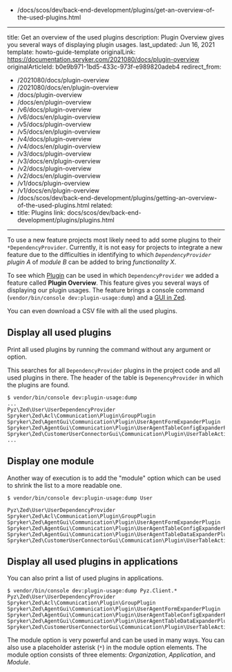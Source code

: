   - /docs/scos/dev/back-end-development/plugins/get-an-overview-of-the-used-plugins.html
---
title: Get an overview of the used plugins
description: Plugin Overview gives you several ways of displaying plugin usages.
last_updated: Jun 16, 2021
template: howto-guide-template
originalLink: https://documentation.spryker.com/2021080/docs/plugin-overview
originalArticleId: b0e9b971-1bd5-433c-973f-e989820adeb4
redirect_from:
  - /2021080/docs/plugin-overview
  - /2021080/docs/en/plugin-overview
  - /docs/plugin-overview
  - /docs/en/plugin-overview
  - /v6/docs/plugin-overview
  - /v6/docs/en/plugin-overview
  - /v5/docs/plugin-overview
  - /v5/docs/en/plugin-overview
  - /v4/docs/plugin-overview
  - /v4/docs/en/plugin-overview
  - /v3/docs/plugin-overview
  - /v3/docs/en/plugin-overview
  - /v2/docs/plugin-overview
  - /v2/docs/en/plugin-overview
  - /v1/docs/plugin-overview
  - /v1/docs/en/plugin-overview
  - /docs/scos/dev/back-end-development/plugins/getting-an-overview-of-the-used-plugins.html
related:
  - title: Plugins
    link: docs/scos/dev/back-end-development/plugins/plugins.html
---

To use a new feature projects most likely need to add some plugins to their `*DependencyProvider`. Currently, it is not easy for projects to integrate a new feature due to the difficulties in identifying to which *`DependencyProvider` plugin A* of *module B* can be added to bring *functionality X*.

To see which [Plugin](/docs/scos/dev/back-end-development/plugins/plugins.html) can be used in which `DependencyProvider` we added a feature called **Plugin Overview**. This feature gives you several ways of displaying our plugin usages. The feature brings a console command (`vendor/bin/console dev:plugin-usage:dump`) and a [GUI in Zed](https://zed.mysprykershop.com/development/dependency-provider-plugin-usage).

You can even download a CSV file with all the used plugins.

## Display all used plugins

Print all used plugins by running the command without any argument or option.

This searches for all `DependencyProvider` plugins in the project code and all used plugins in there. The header of the table is `DepenencyProvider` in which the plugins are found.

```
$ vendor/bin/console dev:plugin-usage:dump
...
Pyz\Zed\User\UserDependencyProvider
Spryker\Zed\Acl\Communication\Plugin\GroupPlugin 
Spryker\Zed\AgentGui\Communication\Plugin\UserAgentFormExpanderPlugin  
Spryker\Zed\AgentGui\Communication\Plugin\UserAgentTableConfigExpanderPlugin 
Spryker\Zed\CustomerUserConnectorGui\Communication\Plugin\UserTableActionExpanderPlugin 
...
```

## Display one module

Another way of execution is to add the "module" option which can be used to shrink the list to a more readable one.

```
$ vendor/bin/console dev:plugin-usage:dump User
 
Pyz\Zed\User\UserDependencyProvider  
Spryker\Zed\Acl\Communication\Plugin\GroupPlugin 
Spryker\Zed\AgentGui\Communication\Plugin\UserAgentFormExpanderPlugin
Spryker\Zed\AgentGui\Communication\Plugin\UserAgentTableConfigExpanderPlugin 
Spryker\Zed\AgentGui\Communication\Plugin\UserAgentTableDataExpanderPlugin 
Spryker\Zed\CustomerUserConnectorGui\Communication\Plugin\UserTableActionExpanderPlugin
```

## Display all used plugins in applications

You can also print a list of used plugins in applications.

```
$ vendor/bin/console dev:plugin-usage:dump Pyz.Client.*
Pyz\Zed\User\UserDependencyProvider
Spryker\Zed\Acl\Communication\Plugin\GroupPlugin  
Spryker\Zed\AgentGui\Communication\Plugin\UserAgentFormExpanderPlugin  
Spryker\Zed\AgentGui\Communication\Plugin\UserAgentTableConfigExpanderPlugin 
Spryker\Zed\AgentGui\Communication\Plugin\UserAgentTableDataExpanderPlugin
Spryker\Zed\CustomerUserConnectorGui\Communication\Plugin\UserTableActionExpanderPlugin
```

The module option is very powerful and can be used in many ways. You can also use a placeholder asterisk (`*`) in the module option elements. The module option consists of three elements: *Organization*, *Application*, and *Module*.
